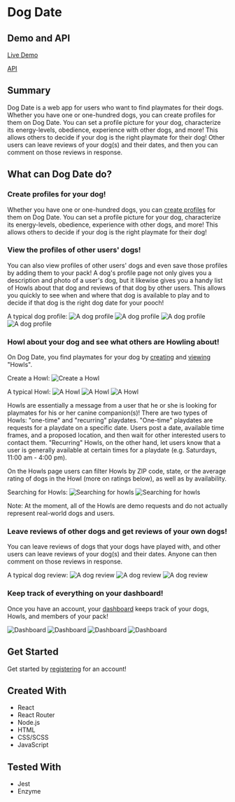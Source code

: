 # Dog Date

## Demo and API
[Live Demo](https://dog-date-app.herokuapp.com/)

[API](https://github.com/lkarper/dog-date-api)

## Summary
Dog Date is a web app for users who want to find playmates for their dogs. Whether you have one or one-hundred dogs, you can create profiles for them on Dog Date. You can set a profile picture for your dog, characterize its energy-levels, obedience, experience with other dogs, and more! This allows others to decide if your dog is the right playmate for their dog! Other users can leave reviews of your dog(s) and their dates, and then you can comment on those reviews in response.

## What can Dog Date do?

### Create profiles for your dog!
Whether you have one or one-hundred dogs, you can [create profiles](https://dog-date-app.herokuapp.com/create-dog-profile) for them on Dog Date. You can set a profile picture for your dog, characterize its energy-levels, obedience, experience with other dogs, and more! This allows others to decide if your dog is the right playmate for their dog!

### View the profiles of other users' dogs!
You can also view profiles of other users' dogs and even save those profiles by adding them to your pack! A dog's profile page not only gives you a description and photo of a user's dog, but it likewise gives you a handy list of Howls about that dog and reviews of that dog by other users. This allows you quickly to see when and where that dog is available to play and to decide if that dog is the right dog date for your pooch!

A typical dog profile:
![A dog profile](public/images/dog-date-screenshots/dog_profile_1.png)
![A dog profile](public/images/dog-date-screenshots/dog_profile_2.png)
![A dog profile](public/images/dog-date-screenshots/dog_profile_3.png)
![A dog profile](public/images/dog-date-screenshots/dog_profile_4.png)

### Howl about your dog and see what others are Howling about!
On Dog Date, you find playmates for your dog by [creating](https://dog-date-app.herokuapp.com/create-howl) and [viewing](https://dog-date-app.herokuapp.com/howls) "Howls". 

Create a Howl:
![Create a Howl](public/images/dog-date-screenshots/create_howl_1.png)

A typical Howl:
![A Howl](public/images/dog-date-screenshots/howl_view_1.png)
![A Howl](public/images/dog-date-screenshots/howl_view_2.png)
![A Howl](public/images/dog-date-screenshots/howl_view_3.png)

Howls are essentially a message from a user that he or she is looking for playmates for his or her canine companion(s)! There are two types of Howls: "one-time" and "recurring" playdates. "One-time" playdates are requests for a playdate on a specific date. Users post a date, available time frames, and a proposed location, and then wait for other interested users to contact them. "Recurring" Howls, on the other hand, let users know that a user is generally available at certain times for a playdate (e.g. Saturdays, 11:00 am - 4:00 pm).

On the Howls page users can filter Howls by ZIP code, state, or the average rating of dogs in the Howl (more on ratings below), as well as by availability.

Searching for Howls:
![Searching for howls](public/images/dog-date-screenshots/howls_search_1.png)
![Searching for howls](public/images/dog-date-screenshots/howls_search_2.png)

Note: At the moment, all of the Howls are demo requests and do not actually represent real-world dogs and users.

### Leave reviews of other dogs and get reviews of your own dogs!
You can leave reviews of dogs that your dogs have played with, and other users can leave reviews of your dog(s) and their dates.  Anyone can then comment on those reviews in response.

A typical dog review:
![A dog review](public/images/dog-date-screenshots/review_1.png)
![A dog review](public/images/dog-date-screenshots/review_2.png)
![A dog review](public/images/dog-date-screenshots/review_3.png)

### Keep track of everything on your dashboard!
Once you have an account, your [dashboard](https://dog-date-app.herokuapp.com/home) keeps track of your dogs, Howls, and members of your pack!

![Dashboard](public/images/dog-date-screenshots/dashboard_1.png)
![Dashboard](public/images/dog-date-screenshots/dashboard_2.png)
![Dashboard](public/images/dog-date-screenshots/dashboard_3.png)
![Dashboard](public/images/dog-date-screenshots/dashboard_4.png)

## Get Started
Get started by [registering](https://dog-date-app.herokuapp.com/register) for an account!

## Created With
* React
* React Router
* Node.js
* HTML
* CSS/SCSS
* JavaScript

## Tested With
* Jest
* Enzyme
